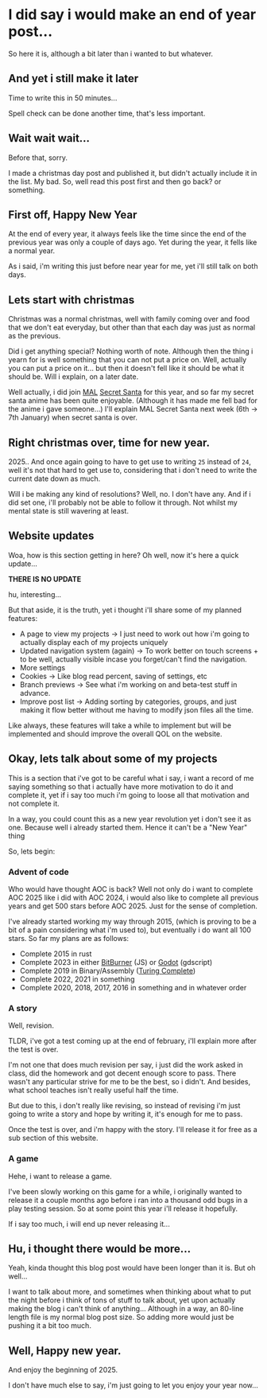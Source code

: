# I did say i would make an end of year post...
So here it is, although a bit later than i wanted to but whatever.

## And yet i still make it later
Time to write this in 50 minutes...

Spell check can be done another time, that's less important.

## Wait wait wait...
Before that, sorry.

I made a christmas day post and published it, but didn't actually include it in the list. My bad.
So, well read this post first and then go back? or something.

## First off, Happy New Year
At the end of every year, it always feels like the time since the end of the previous year was only a couple of days ago.
Yet during the year, it fells like a normal year.

As i said, i'm writing this just before near year for me, yet i'll still talk on both days.

## Lets start with christmas
Christmas was a normal christmas, well with family coming over and food that we don't eat everyday, but other than that each day was just as normal as the previous.

Did i get anything special? Nothing worth of note. Although then the thing i yearn for is well something that you can not put a price on. Well, actually you can put a price on it... but then it doesn't fell like it should be what it should be.
Will i explain, on a later date.

Well actually, i did join [MAL](https://myanimelist.net) [Secret Santa](https://myanimelist.net/forum/?topicid=2189767) for this year, and so far my secret santa anime has been quite enjoyable. (Although it has made me fell bad for the anime i gave someone...)
I'll explain MAL Secret Santa next week (6th -> 7th January) when secret santa is over.

## Right christmas over, time for new year.
2025.. And once again going to have to get use to writing `25` instead of `24`, well it's not that hard to get use to, considering that i don't need to write the current date down as much.

Will i be making any kind of resolutions? Well, no. I don't have any. And if i did set one, i'll probably not be able to follow it through. Not whilst my mental state is still wavering at least.

## Website updates
Woa, how is this section getting in here?
Oh well, now it's here a quick update...

**THERE IS NO UPDATE**

hu, interesting...

But that aside, it is the truth, yet i thought i'll share some of my planned features:
- A page to view my projects -> I just need to work out how i'm going to actually display each of my projects uniquely
- Updated navigation system (again) -> To work better on touch screens + to be well, actually visible incase you forget/can't find the navigation.
- More settings
- Cookies -> Like blog read percent, saving of settings, etc
- Branch previews -> See what i'm working on and beta-test stuff in advance.
- Improve post list -> Adding sorting by categories, groups, and just making it flow better without me having to modify json files all the time.

Like always, these features will take a while to implement but will be implemented and should improve the overall QOL on the website.

## Okay, lets talk about some of my projects
This is a section that i've got to be careful what i say, i want a record of me saying something so that i actually have more motivation to do it and complete it, yet if i say too much i'm going to loose all that motivation and not complete it.

In a way, you could count this as a new year revolution yet i don't see it as one. Because well i already started them. Hence it can't be a "New Year" thing

So, lets begin:

### Advent of code
Who would have thought AOC is back? Well not only do i want to complete AOC 2025 like i did with AOC 2024, i would also like to complete all previous years and get 500 stars before AOC 2025. Just for the sense of completion.

I've already started working my way through 2015, (which is proving to be a bit of a pain considering what i'm used to), but eventually i do want all 100 stars. So far my plans are as follows:
- Complete 2015 in rust
- Complete 2023 in either [BitBurner](https://github.com/bitburner-official/bitburner-src) (JS) or [Godot](https://godotengine.org/) (gdscript)
- Complete 2019 in Binary/Assembly ([Turing Complete](https://store.steampowered.com/app/1444480/Turing_Complete/))
- Complete 2022, 2021 in something
- Complete 2020, 2018, 2017, 2016 in something and in whatever order

### A story
Well, revision.

TLDR, i've got a test coming up at the end of february, i'll explain more after the test is over.

I'm not one that does much revision per say, i just did the work asked in class, did the homework and got decent enough score to pass. There wasn't any particular strive for me to be the best, so i didn't.
And besides, what school teaches isn't really useful half the time.

But due to this, i don't really like revising, so instead of revising i'm just going to write a story and hope by writing it, it's enough for me to pass.

Once the test is over, and i'm happy with the story. I'll release it for free as a sub section of this website.

### A game
Hehe, i want to release a game.

I've been slowly working on this game for a while, i originally wanted to release it a couple months ago before i ran into a thousand odd bugs in a play testing session. So at some point this year i'll release it hopefully.

If i say too much, i will end up never releasing it...

## Hu, i thought there would be more...
Yeah, kinda thought this blog post would have been longer than it is. But oh well...

I want to talk about more, and sometimes when thinking about what to put the night before i think of tons of stuff to talk about, yet upon actually making the blog i can't think of anything...
Although in a way, an 80-line length file is my normal blog post size. So adding more would just be pushing it a bit too much.

## Well, Happy new year.
And enjoy the beginning of 2025.

I don't have much else to say, i'm just going to let you enjoy your year now...

